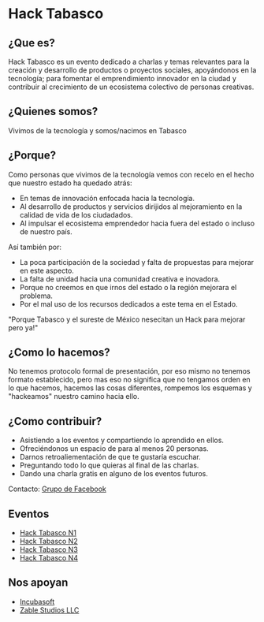 # Hack Tabasco

## ¿Que es?

Hack Tabasco es un evento dedicado a charlas y temas relevantes para la creación y desarrollo de productos o proyectos sociales, apoyándonos en la tecnología; para fomentar el emprendimiento innovador en la ciudad y contribuir al crecimiento de un ecosistema colectivo de personas creativas.

## ¿Quienes somos?

Vivimos de la tecnología y somos/nacimos en Tabasco

## ¿Porque?

Como personas que vivimos de la tecnología vemos con recelo en el hecho que nuestro estado ha quedado atrás:

 - En temas de innovación enfocada hacia la tecnología.
 - Al desarrollo de productos y servicios dirijidos al mejoramiento en la calidad de vida de los ciudadados.
 - Al impulsar el ecosistema emprendedor hacia fuera del estado o incluso de nuestro país.

Así también por:

 - La poca participación de la sociedad y falta de propuestas para mejorar en este aspecto.
 - La falta de unidad hacia una comunidad creativa e inovadora.
 - Porque no creemos en que irnos del estado o la región mejorara el problema.
 - Por el mal uso de los recursos dedicados a este tema en el Estado.

"Porque Tabasco y el sureste de México nesecitan un Hack para mejorar pero ya!"

## ¿Como lo hacemos?

No tenemos protocolo formal de presentación, por eso mismo no tenemos formato establecido, pero mas eso no significa que no tengamos orden en lo que hacemos, hacemos las cosas diferentes, rompemos los esquemas y "hackeamos" nuestro camino hacia ello.

## ¿Como contribuir?

- Asistiendo a los eventos y compartiendo lo aprendido en ellos.
- Ofreciéndonos un espacio de para al menos 20 personas.
- Darnos retroaliementación de que te gustaría escuchar.
- Preguntando todo lo que quieras al final de las charlas.
- Dando una charla gratis en alguno de los eventos futuros.

Contacto:
[Grupo de Facebook](https://www.facebook.com/groups/536984139737471/)

## Eventos

- [Hack Tabasco N1](https://www.eventbrite.com/e/hack-tabasco-tickets-16592099416)
- [Hack Tabasco N2](http://www.eventbrite.com/e/hack-tabasco-tickets-16733691923)
- [Hack Tabasco N3](https://www.eventbrite.com/e/hack-tabasco-tickets-16928473520)
- [Hack Tabasco N4](https://www.eventbrite.com/e/hack-tabasco-git-github-para-tods-tickets-17114767731)


## Nos apoyan
- [Incubasoft](http://www.incubasoft.com)
- [Zable Studios LLC](http://zablestudios.com)
